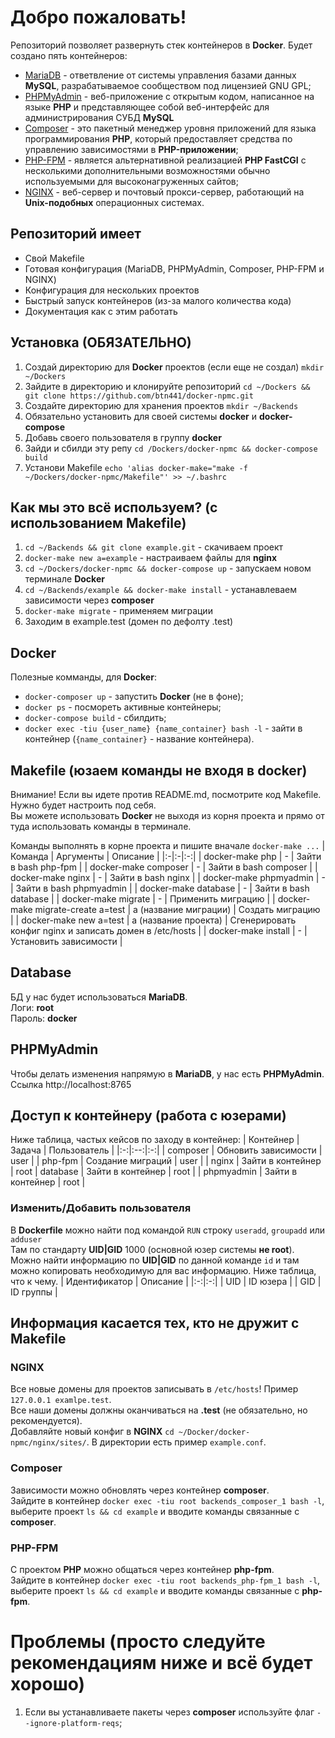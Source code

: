 # Добро пожаловать!
Репозиторий позволяет развернуть стек контейнеров в __Docker__. Будет создано пять контейнеров:
* [MariaDB](https://mariadb.org/) - ответвление от системы управления базами данных __MySQL__, разрабатываемое сообществом под лицензией GNU GPL;
* [PHPMyAdmin](https://www.phpmyadmin.net/) - веб-приложение с открытым кодом, написанное на языке __PHP__ и представляющее собой веб-интерфейс для администрирования СУБД __MySQL__
* [Composer](https://getcomposer.org/) - это пакетный менеджер уровня приложений для языка программирования __PHP__, который предоставляет средства по управлению зависимостями в __PHP-приложении__;
* [PHP-FPM](https://www.php.net/manual/ru/install.fpm.php) - является альтернативной реализацией __PHP FastCGI__ с несколькими дополнительными возможностями обычно используемыми для высоконагруженных сайтов;
* [NGINX](https://nginx.org/ru/) - веб-сервер и почтовый прокси-сервер, работающий на __Unix-подобных__ операционных системах.

## Репозиторий имеет
* Свой Makefile
* Готовая конфигурация (MariaDB, PHPMyAdmin, Composer, PHP-FPM и NGINX)
* Конфигурация для нескольких проектов
* Быстрый запуск контейнеров (из-за малого количества кода)
* Документация как с этим работать

## Установка (ОБЯЗАТЕЛЬНО)
1. Создай директорию для __Docker__ проектов (если еще не создал) ```mkdir ~/Dockers```
2. Зайдите в директорию и клонируйте репозиторий ```cd ~/Dockers && git clone https://github.com/btn441/docker-npmc.git```
3. Создайте директорию для хранения проектов ```mkdir ~/Backends```
4. Обязательно установить для своей системы __docker__ и __docker-compose__
5. Добавь своего пользователя в группу __docker__
6. Зайди и сбилди эту репу ```cd /Dockers/docker-npmc && docker-compose build```
7. Установи Makefile ```echo 'alias docker-make="make -f ~/Dockers/docker-npmc/Makefile"' >> ~/.bashrc```

## Как мы это всё используем? (с использованием Makefile)
1. ```cd ~/Backends && git clone example.git``` - скачиваем проект
2. ```docker-make new a=example``` - настраиваем файлы для __nginx__
3. ```cd ~/Dockers/docker-npmc && docker-compose up``` - запускаем новом терминале __Docker__
4. ```cd ~/Backends/example && docker-make install``` - устанавлеваем зависимости через __composer__
5. ```docker-make migrate``` - применяем миграции
6. Заходим в example.test (домен по дефолту .test)

## Docker
Полезные комманды, для __Docker__:
* ```docker-composer up``` - запустить __Docker__ (не в фоне);
* ```docker ps``` - посмореть активные контейнеры;
* ```docker-compose build``` - сбилдить;
* ```docker exec -tiu {user_name} {name_container} bash -l``` - зайти в контейнер (```{name_container}``` - название контейнера).

## Makefile (юзаем команды не входя в docker)
Внимание! Если вы идете против README.md, посмотрите код Makefile. Нужно будет настроить под себя.</br>
Вы можете использовать __Docker__ не выходя из корня проекта и прямо от туда использовать команды в терминале.</br>

Команды выполнять в корне проекта и пишите вначале ```docker-make ...```
| Команда | Аргументы | Описание |
|:-|:-|:-:|
| docker-make php | - | Зайти в bash php-fpm |
| docker-make composer | - | Зайти в bash composer |
| docker-make nginx | - | Зайти в bash nginx |
| docker-make phpmyadmin | - | Зайти в bash phpmyadmin |
| docker-make database | - | Зайти в bash database |
| docker-make migrate | - | Применить миграцию |
| docker-make migrate-create a=test | a (название миграции) | Создать миграцию |
| docker-make new a=test | a (название проекта) | Сгенерировать конфиг nginx и записать домен в /etc/hosts |
| docker-make install | - | Установить зависимости |

## Database
БД у нас будет использоваться __MariaDB__.</br>
Логи: __root__</br> 
Пароль: __docker__

## PHPMyAdmin
Чтобы делать изменения напрямую в __MariaDB__, у нас есть __PHPMyAdmin__.</br>
Ссылка http://localhost:8765

## Доступ к контейнеру (работа с юзерами)
Ниже таблица, частых кейсов по заходу в контейнер:
| Контейнер | Задача | Пользователь |
|:-:|:--:|:-:|
| composer | Обновить зависимости | user |
| php-fpm | Создание миграций | user |
| nginx | Зайти в контейнер | root 
| database | Зайти в контейнер | root |
| phpmyadmin | Зайти в контейнер | root |

### Изменить/Добавить пользователя
В __Dockerfile__ можно найти под командой ```RUN``` строку ```useradd```, ```groupadd``` или ```adduser```</br>
Там по стандарту __UID|GID__ 1000 (основной юзер системы __не root__). Можно найти информацию по __UID|GID__ по данной команде ```id``` и там можно копировать необходимую для вас информацию. Ниже таблица, что к чему. 
| Идентификатор | Описание |
|:-:|:-:|
| UID | ID юзера |
| GID | ID группы |

## Информация касается тех, кто не дружит с Makefile

### NGINX
Все новые домены для проектов записывать в ```/etc/hosts```! Пример ```127.0.0.1 examlpe.test```. </br>
Все наши домены должны оканчиваться на __.test__ (не обязательно, но рекомендуется).</br>
Добавляйте новый конфиг в __NGINX__ ```cd ~/Docker/docker-npmc/nginx/sites/```. В директории есть пример ```example.conf```.

### Composer
Зависимости можно обновлять через контейнер __composer__. </br>
Зайдите в контейнер ```docker exec -tiu root backends_composer_1 bash -l```, выберите проект ```ls && cd example``` и вводите команды связанные с __composer__.

### PHP-FPM
С проектом __PHP__ можно общаться через контейнер __php-fpm__. </br>
Зайдите в контейнер ```docker exec -tiu root backends_php-fpm_1 bash -l```, выберите проект ```ls && cd example``` и вводите команды связанные с __php-fpm__.

# Проблемы (просто следуйте рекомендациям ниже и всё будет хорошо)
1. Если вы устанавливаете пакеты через __composer__ используйте флаг ```--ignore-platform-reqs```;
